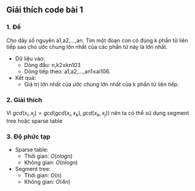 ## Giải thích code bài 1

### 1. Đề
Cho dãy số nguyên a1,a2,…,an. Tìm một đoạn con có đúng k phần tử liên tiếp sao cho ước chung lớn nhất của các phần tử này là lớn nhất.
- Dữ liệu vào: 
    - Dòng đầu: n,k2≤kn103
    - Dòng tiếp theo: a1,a2,…,an1≤ai106.
- Kết quả: 
    - Giá trị lớn nhất của ước chung lớn nhất của k phần tử liên tiếp.

### 2. Giải thích
Vì $gcd(x_i, x_j) = gcd(gcd(x_i, x_k), gcd(x_k, x_j))$ nên ta có thể sử dụng segment tree hoặc sparse table

### 3. Độ phức tạp
- Sparse table:
    - Thời gian: $O(nlogn)$
    - Không gian: $O(nlogn)$
- Segment tree:
    - Thời gian: $O(n)$
    - Không gian: $O(4n)$